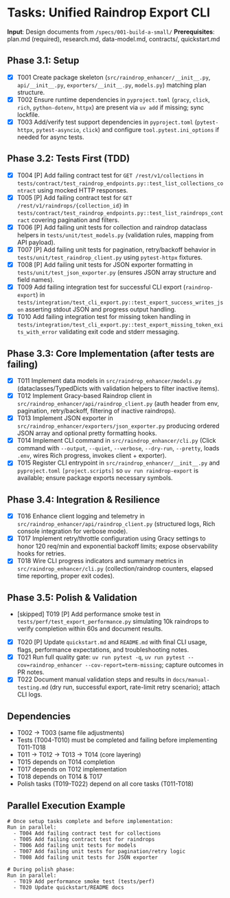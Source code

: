 # Tasks: Unified Raindrop Export CLI

**Input**: Design documents from `/specs/001-build-a-small/`
**Prerequisites**: plan.md (required), research.md, data-model.md, contracts/, quickstart.md

## Phase 3.1: Setup
- [X] T001 Create package skeleton (`src/raindrop_enhancer/__init__.py`, `api/__init__.py`, `exporters/__init__.py`, `models.py`) matching plan structure.
- [X] T002 Ensure runtime dependencies in `pyproject.toml` (`gracy`, `click`, `rich`, `python-dotenv`, `httpx`) are present via `uv add` if missing; sync lockfile.
- [X] T003 Add/verify test support dependencies in `pyproject.toml` (`pytest-httpx`, `pytest-asyncio`, `click`) and configure `tool.pytest.ini_options` if needed for async tests.

## Phase 3.2: Tests First (TDD)
- [X] T004 [P] Add failing contract test for `GET /rest/v1/collections` in `tests/contract/test_raindrop_endpoints.py::test_list_collections_contract` using mocked HTTP responses.
- [X] T005 [P] Add failing contract test for `GET /rest/v1/raindrops/{collection_id}` in `tests/contract/test_raindrop_endpoints.py::test_list_raindrops_contract` covering pagination and filters.
- [X] T006 [P] Add failing unit tests for collection and raindrop dataclass helpers in `tests/unit/test_models.py` (validation rules, mapping from API payload).
- [X] T007 [P] Add failing unit tests for pagination, retry/backoff behavior in `tests/unit/test_raindrop_client.py` using `pytest-httpx` fixtures.
- [X] T008 [P] Add failing unit tests for JSON exporter formatting in `tests/unit/test_json_exporter.py` (ensures JSON array structure and field names).
- [X] T009 Add failing integration test for successful CLI export (`raindrop-export`) in `tests/integration/test_cli_export.py::test_export_success_writes_json` asserting stdout JSON and progress output handling.
- [X] T010 Add failing integration test for missing token handling in `tests/integration/test_cli_export.py::test_export_missing_token_exits_with_error` validating exit code and stderr messaging.

## Phase 3.3: Core Implementation (after tests are failing)
- [X] T011 Implement data models in `src/raindrop_enhancer/models.py` (dataclasses/TypedDicts with validation helpers to filter inactive items).
- [X] T012 Implement Gracy-based Raindrop client in `src/raindrop_enhancer/api/raindrop_client.py` (auth header from env, pagination, retry/backoff, filtering of inactive raindrops).
- [X] T013 Implement JSON exporter in `src/raindrop_enhancer/exporters/json_exporter.py` producing ordered JSON array and optional pretty formatting hooks.
- [X] T014 Implement CLI command in `src/raindrop_enhancer/cli.py` (Click command with `--output`, `--quiet`, `--verbose`, `--dry-run`, `--pretty`, loads `.env`, wires Rich progress, invokes client + exporter).
- [X] T015 Register CLI entrypoint in `src/raindrop_enhancer/__init__.py` and `pyproject.toml` `[project.scripts]` so `uv run raindrop-export` is available; ensure package exports necessary symbols.

## Phase 3.4: Integration & Resilience
- [X] T016 Enhance client logging and telemetry in `src/raindrop_enhancer/api/raindrop_client.py` (structured logs, Rich console integration for verbose mode).
- [X] T017 Implement retry/throttle configuration using Gracy settings to honor 120 req/min and exponential backoff limits; expose observability hooks for retries.
- [X] T018 Wire CLI progress indicators and summary metrics in `src/raindrop_enhancer/cli.py` (collection/raindrop counters, elapsed time reporting, proper exit codes).

## Phase 3.5: Polish & Validation
- [skipped] T019 [P] Add performance smoke test in `tests/perf/test_export_performance.py` simulating 10k raindrops to verify completion within 60s and document results.
 - [X] T020 [P] Update `quickstart.md` and `README.md` with final CLI usage, flags, performance expectations, and troubleshooting notes.
 - [X] T021 Run full quality gate: `uv run pytest -q`, `uv run pytest --cov=raindrop_enhancer --cov-report=term-missing`; capture outcomes in PR notes.
 - [X] T022 Document manual validation steps and results in `docs/manual-testing.md` (dry run, successful export, rate-limit retry scenario); attach CLI logs.

## Dependencies
- T002 → T003 (same file adjustments)
- Tests (T004-T010) must be completed and failing before implementing T011-T018
- T011 → T012 → T013 → T014 (core layering)
- T015 depends on T014 completion
- T017 depends on T012 implementation
- T018 depends on T014 & T017
- Polish tasks (T019-T022) depend on all core tasks (T011-T018)

## Parallel Execution Example
```
# Once setup tasks complete and before implementation:
Run in parallel:
  - T004 Add failing contract test for collections
  - T005 Add failing contract test for raindrops
  - T006 Add failing unit tests for models
  - T007 Add failing unit tests for pagination/retry logic
  - T008 Add failing unit tests for JSON exporter

# During polish phase:
Run in parallel:
  - T019 Add performance smoke test (tests/perf)
  - T020 Update quickstart/README docs
```

